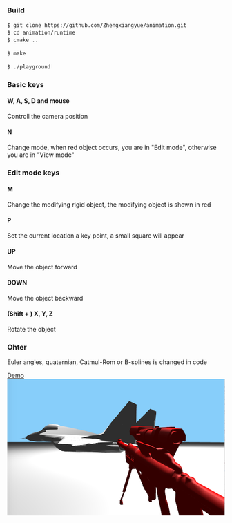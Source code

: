 ### Build

```bash
$ git clone https://github.com/Zhengxiangyue/animation.git
$ cd animation/runtime
$ cmake ..
```

```bash
$ make
```

```bash
$ ./playground
```

### Basic keys

#### W, A, S, D and mouse

Controll the camera position

#### N

Change mode, when red object occurs, you are in "Edit mode", otherwise you are in "View mode"

### Edit mode keys

#### M

 Change the modifying rigid object, the modifying object is shown in red

#### P

Set the current location a key point, a small square will appear

#### UP

Move the object forward

#### DOWN

Move the object backward

#### (Shift + ) X, Y, Z 

Rotate the object 

### Ohter

Euler angles, quaternian, Catmul-Rom or B-splines is changed in code

[Demo](https://zhengxiangyue.github.io/animation/) 
![readme](./static/readme.png)
